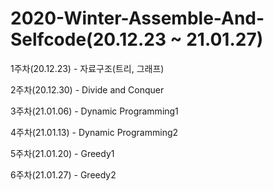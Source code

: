 # 2020-Winter-Assemble-And-Selfcode(20.12.23 ~ 21.01.27)


1주차(20.12.23) - 자료구조(트리, 그래프)


2주차(20.12.30) - Divide and Conquer


3주차(21.01.06) - Dynamic Programming1


4주차(21.01.13) - Dynamic Programming2


5주차(21.01.20) - Greedy1


6주차(21.01.27) - Greedy2
